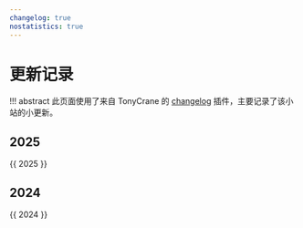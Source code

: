 ```yaml
---
changelog: true
nostatistics: true
---
```


# 更新记录

!!! abstract
    此页面使用了来自 TonyCrane 的 [changelog](https://github.com/TonyCrane/mkdocs-changelog-plugin) 插件，主要记录了该小站的小更新。

<style>
.md-typeset h2 {
    margin-top: 0em;
}
</style>

## 2025

{{ 2025 }}

## 2024

{{ 2024 }}